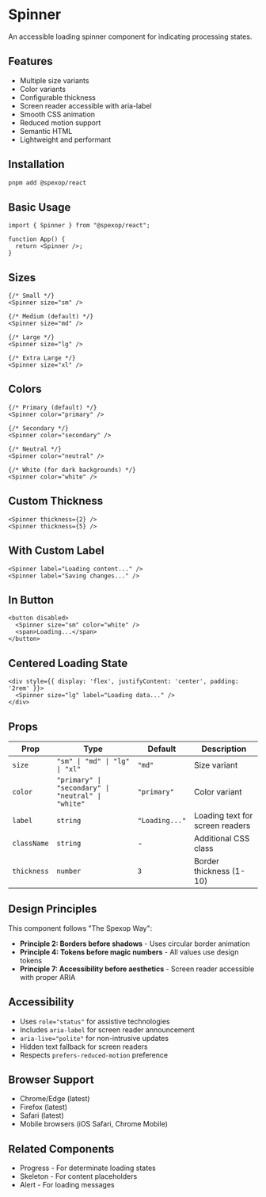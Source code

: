 # Spinner

An accessible loading spinner component for indicating processing states.

## Features

- Multiple size variants
- Color variants
- Configurable thickness
- Screen reader accessible with aria-label
- Smooth CSS animation
- Reduced motion support
- Semantic HTML
- Lightweight and performant

## Installation

```bash
pnpm add @spexop/react
```

## Basic Usage

```tsx
import { Spinner } from "@spexop/react";

function App() {
  return <Spinner />;
}
```

## Sizes

```tsx
{/* Small */}
<Spinner size="sm" />

{/* Medium (default) */}
<Spinner size="md" />

{/* Large */}
<Spinner size="lg" />

{/* Extra Large */}
<Spinner size="xl" />
```

## Colors

```tsx
{/* Primary (default) */}
<Spinner color="primary" />

{/* Secondary */}
<Spinner color="secondary" />

{/* Neutral */}
<Spinner color="neutral" />

{/* White (for dark backgrounds) */}
<Spinner color="white" />
```

## Custom Thickness

```tsx
<Spinner thickness={2} />
<Spinner thickness={5} />
```

## With Custom Label

```tsx
<Spinner label="Loading content..." />
<Spinner label="Saving changes..." />
```

## In Button

```tsx
<button disabled>
  <Spinner size="sm" color="white" />
  <span>Loading...</span>
</button>
```

## Centered Loading State

```tsx
<div style={{ display: 'flex', justifyContent: 'center', padding: '2rem' }}>
  <Spinner size="lg" label="Loading data..." />
</div>
```

## Props

| Prop | Type | Default | Description |
|------|------|---------|-------------|
| `size` | `"sm" \| "md" \| "lg" \| "xl"` | `"md"` | Size variant |
| `color` | `"primary" \| "secondary" \| "neutral" \| "white"` | `"primary"` | Color variant |
| `label` | `string` | `"Loading..."` | Loading text for screen readers |
| `className` | `string` | - | Additional CSS class |
| `thickness` | `number` | `3` | Border thickness (1-10) |

## Design Principles

This component follows "The Spexop Way":

- **Principle 2: Borders before shadows** - Uses circular border animation
- **Principle 4: Tokens before magic numbers** - All values use design tokens
- **Principle 7: Accessibility before aesthetics** - Screen reader accessible with proper ARIA

## Accessibility

- Uses `role="status"` for assistive technologies
- Includes `aria-label` for screen reader announcement
- `aria-live="polite"` for non-intrusive updates
- Hidden text fallback for screen readers
- Respects `prefers-reduced-motion` preference

## Browser Support

- Chrome/Edge (latest)
- Firefox (latest)
- Safari (latest)
- Mobile browsers (iOS Safari, Chrome Mobile)

## Related Components

- Progress - For determinate loading states
- Skeleton - For content placeholders
- Alert - For loading messages
